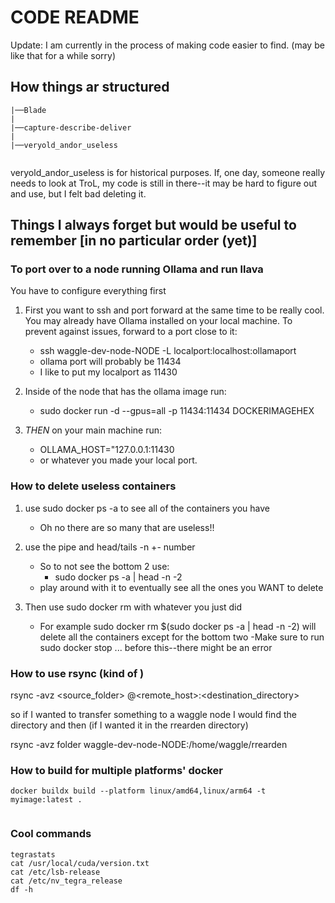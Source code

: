 # CODE README 

Update: I am currently in the process of making code easier to find. (may be like that for a while sorry)

## How things ar structured

```
|──Blade
|
|──capture-describe-deliver
|
|──veryold_andor_useless


```

veryold_andor_useless is for historical purposes. If, one day, someone really needs to look at TroL, my code is still in there--it may be hard to figure out and use, but I felt bad deleting it. 
## Things I always forget but would be useful to remember [in no particular order (yet)]

### To port over to a node running Ollama and run llava
You have to configure everything first


1. First you want to ssh and port forward at the same time to be really cool. You may already have Ollama installed on your local machine. To prevent against issues, forward to a port close to it:
    - ssh waggle-dev-node-NODE -L localport:localhost:ollamaport
    - ollama port will probably be 11434
    - I like to put my localport as 11430

2. Inside of the node that has the ollama image run: 
    - sudo docker run -d --gpus=all -p 11434:11434 DOCKERIMAGEHEX

3. *THEN* on your main machine run:
    - OLLAMA_HOST="127.0.0.1:11430
    - or whatever you made your local port. 

### How to delete useless containers 

1. use sudo docker ps -a to see all of the containers you have  
    - Oh no there are so many that are useless!!

2. use the pipe and head/tails -n +- number
    - So to not see the bottom 2 use: 
        - sudo docker ps -a | head -n -2
    - play around with it to eventually see all the ones you WANT to delete

3. Then use sudo docker rm with whatever you just did
    - For example sudo docker rm $(sudo docker ps -a | head -n -2) will delete all the containers except for the bottom two
    -Make sure to run sudo docker stop ... before this--there might be an error

### How to use rsync (kind of )

rsync -avz <source_folder> <user>@<remote_host>:<destination_directory>

so if I wanted to transfer something to a waggle node I would find the directory and then (if I wanted it in the rrearden directory) 

rsync -avz folder waggle-dev-node-NODE:/home/waggle/rrearden 


### How to build for multiple platforms' docker

```
docker buildx build --platform linux/amd64,linux/arm64 -t myimage:latest .


```

### Cool  commands

```
tegrastats
cat /usr/local/cuda/version.txt
cat /etc/lsb-release
cat /etc/nv_tegra_release
df -h
```



